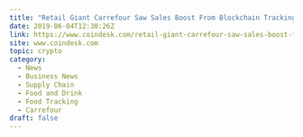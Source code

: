 ```yaml
---
title: "Retail Giant Carrefour Saw Sales Boost From Blockchain Tracking"
date: 2019-06-04T12:30:26Z
link: https://www.coindesk.com/retail-giant-carrefour-saw-sales-boost-from-blockchain-tracking?utm_medium=RSS&utm_source=hune
site: www.coindesk.com
topic: crypto
category:
  - News
  - Business News
  - Supply Chain
  - Food and Drink
  - Food Tracking
  - Carrefour
draft: false
---
```

